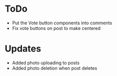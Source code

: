 # ToDo

- Put the Vote button components into comments
- Fix vote buttons on post to make centered

# Updates

- Added photo uploading to posts
- Added photo deletion when post deletes
